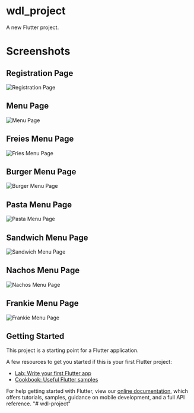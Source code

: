 # wdl_project

A new Flutter project.

# Screenshots

## Registration Page
![Registration Page](https://github.com/SarveshNayak/Online-FastFood-Delivery-App/blob/main/images/Registration.jpg?raw=true)

## Menu Page
![Menu Page](https://github.com/SarveshNayak/Online-FastFood-Delivery-App/blob/main/images/menu.jpg?raw=true)

## Freies Menu Page
![Fries Menu Page](https://github.com/SarveshNayak/Online-FastFood-Delivery-App/blob/main/images/friesmenu.jpg?raw=true)

## Burger Menu Page
![Burger Menu Page](https://github.com/SarveshNayak/Online-FastFood-Delivery-App/blob/main/images/burgermenu.jpg?raw=true)

## Pasta Menu Page
![Pasta Menu Page](https://github.com/SarveshNayak/Online-FastFood-Delivery-App/blob/main/images/pastamenu.jpg?raw=true)

## Sandwich Menu Page
![Sandwich Menu Page](https://github.com/SarveshNayak/Online-FastFood-Delivery-App/blob/main/images/sandwichmenu.jpg?raw=true)

## Nachos Menu Page
![Nachos Menu Page](https://github.com/SarveshNayak/Online-FastFood-Delivery-App/blob/main/images/nachomenu.jpg?raw=true)

## Frankie Menu Page
![Frankie Menu Page](https://github.com/SarveshNayak/Online-FastFood-Delivery-App/blob/main/images/frankiemenu.jpg?raw=true)



## Getting Started

This project is a starting point for a Flutter application.

A few resources to get you started if this is your first Flutter project:

- [Lab: Write your first Flutter app](https://flutter.dev/docs/get-started/codelab)
- [Cookbook: Useful Flutter samples](https://flutter.dev/docs/cookbook)

For help getting started with Flutter, view our
[online documentation](https://flutter.dev/docs), which offers tutorials,
samples, guidance on mobile development, and a full API reference.
"# wdl-project" 


